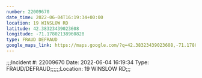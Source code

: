 ```yaml
---
number: 22009670
date_time: 2022-06-04T16:19:34+00:00
location: 19 WINSLOW RD
latitude: 42.38323439023608
longitude: -71.17802138960828
type: FRAUD DEFRAUD
google_maps_link: https://maps.google.com/?q=42.38323439023608,-71.17802138960828
---
```


;;;Incident #: 22009670   Date: 2022-06-04 16:19:34   Type: FRAUD/DEFRAUD;;;;;;Location: 19 WINSLOW RD;;;
